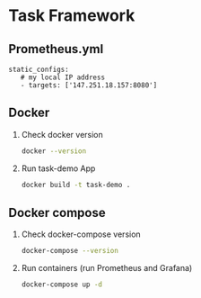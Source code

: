 # Task Framework

## Prometheus.yml
   ```
   static_configs:
      # my local IP address
      - targets: ['147.251.18.157:8080']
   ```

## Docker

1. Check docker version
    ```bash
   docker --version
   ```
   
2. Run task-demo App
    ```bash 
    docker build -t task-demo .
    ```
   
## Docker compose

1. Check docker-compose version
   ```bash
   docker-compose --version
   ```

2. Run containers (run Prometheus and Grafana)
   ```bash
   docker-compose up -d
   ```
